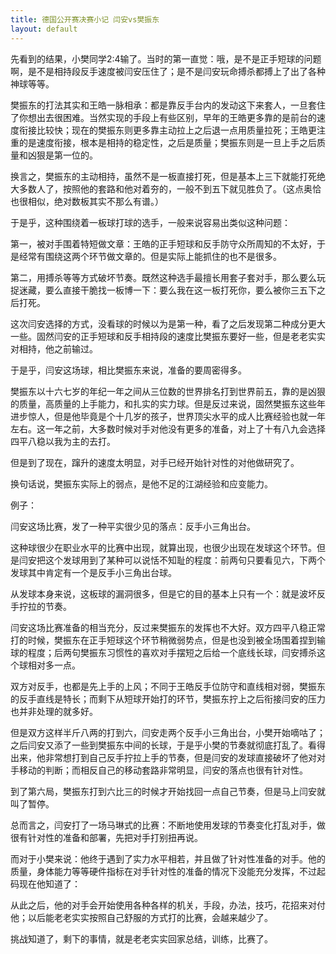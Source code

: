 ```yaml
---
title: 德国公开赛决赛小记 闫安vs樊振东
layout: default
---
```


先看到的结果，小樊同学2:4输了。当时的第一直觉：哦，是不是正手短球的问题啊，是不是相持段反手速度被闫安压住了；是不是闫安玩命搏杀都搏上了出了各种神球等等。

樊振东的打法其实和王皓一脉相承：都是靠反手台内的发动这下来套人，一旦套住了你想出去很困难。当然实现的手段上有些区别，早年的王皓更多靠的是前台的速度衔接比较快；现在的樊振东则更多靠主动拉上之后退一点用质量拉死；王皓更注重的是速度衔接，根本是相持的稳定性，之后是质量；樊振东则是一旦上手之后质量和凶狠是第一位的。

换言之，樊振东的主动相持，虽然不是一板直接打死，但是基本上三下就能打死绝大多数人了，按照他的套路和他对着夯的，一般不到五下就见胜负了。（这点奥恰也很相似，绝对数板其实不那么有谱。）

于是乎，这种围绕着一板球打球的选手，一般来说容易出类似这种问题：

第一，被对手围着特短做文章：王皓的正手短球和反手防守众所周知的不太好，于是经常有围绕这两个环节做文章的。但是实际上能抓住的也不是很多。

第二，用搏杀等等方式破坏节奏。既然这种选手最擅长用套子套对手，那么要么玩捉迷藏，要么直接干脆找一板博一下：要么我在这一板打死你，要么被你三五下之后打死。

这次闫安选择的方式，没看球的时候以为是第一种，看了之后发现第二种成分更大一些。固然闫安的正手短球和反手相持段的速度比樊振东要好一些，但是老老实实对相持，他之前输过。

于是乎，闫安这场球，相比樊振东来说，准备的要周密得多。

樊振东以十六七岁的年纪一年之间从三位数的世界排名打到世界前五，靠的是凶狠的质量，高质量的上手能力，和扎实的实力球。但是反过来说，固然樊振东这些年进步惊人，但是他毕竟是个十几岁的孩子，世界顶尖水平的成人比赛经验也就一年左右。这一年之前，大多数时候对手对他没有更多的准备，对上了十有八九会选择四平八稳以我为主的去打。

但是到了现在，蹿升的速度太明显，对手已经开始针对性的对他做研究了。

换句话说，樊振东实际上的弱点，是他不足的江湖经验和应变能力。

例子：

闫安这场比赛，发了一种平实很少见的落点：反手小三角出台。

这种球很少在职业水平的比赛中出现，就算出现，也很少出现在发球这个环节。但是闫安把这个发球用到了某种可以说恬不知耻的程度：前两句只要看见六，下两个发球其中肯定有一个是反手小三角出台球。

从发球本身来说，这板球的漏洞很多，但是它的目的基本上只有一个：就是波坏反手拧拉的节奏。

闫安这场比赛准备的相当充分，反过来樊振东的发挥也不大好。双方四平八稳正常打的时候，樊振东在正手短球这个环节稍微弱势点，但是也没到被全场围着捏到输球的程度；后两句樊振东习惯性的喜欢对手摆短之后给一个底线长球，闫安搏杀这个球相对多一点。

双方对反手，也都是先上手的上风；不同于王皓反手位防守和直线相对弱，樊振东的反手直线是特长；而剩下从短球开始打的环节，樊振东拧上之后衔接闫安的压力也并非处理的就多好。

但是双方这样半斤八两的打到六，闫安走两个反手小三角出台，小樊开始嘀咕了；之后闫安又添了一些到樊振东中间的长球，于是乎小樊的节奏就彻底打乱了。看得出来，他非常想打到自己反手拧拉上手的节奏，但是闫安的发球直接破坏了他对对手移动的判断；而相反自己的移动套路非常明显，闫安的落点也很有针对性。

到了第六局，樊振东打到六比三的时候才开始找回一点自己节奏，但是马上闫安就叫了暂停。

总而言之，闫安打了一场马琳式的比赛：不断地使用发球的节奏变化打乱对手，做很有针对性的准备和部署，先把对手打别扭再说。

而对于小樊来说：他终于遇到了实力水平相若，并且做了针对性准备的对手。他的质量，身体能力等等硬件指标在对手针对性的准备的情况下没能充分发挥，不过起码现在他知道了：

从此之后，他的对手会开始使用各种各样的机关，手段，办法，技巧，花招来对付他；以后能老老实实按照自己舒服的方式打的比赛，会越来越少了。

挑战知道了，剩下的事情，就是老老实实回家总结，训练，比赛了。